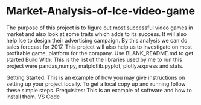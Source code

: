 # Market-Analysis-of-Ice-video-game
The purpose of this project is to figure out most successful video games in market and also look at some traits which adds to its success. It will also help Ice to design their advertising campaign. By this analysis we can do sales forecast for 2017. This project will also help us to investigate on most profitable game, platform for the company.
Use BLANK_README.md to get started
Build With: This is the list of the libraries used by me to run this project were pandas,numpy, matplotlib.pyplot, plotly.express and stats.

Getting Started:
This is an example of how you may give instructions on setting up your project locally. To get a local copy up and running follow these simple steps.
Prequisites: This is an example of software and how to install them. VS Code
